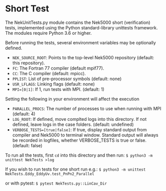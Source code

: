 Short Test
==========

The NekUnitTests.py module contains the Nek5000 short (verification) tests,
implemented using the Python standard-library unittests framework. The modules
require Python 3.6 or higher.

Before running the tests, several environment variables may be optionally defined.

* `NEK_SOURCE_ROOT`: Points to the top-level Nek5000 repository (default: this repository).
* `FC`: The Fortran 77 compiler (default mpif77).
* `CC`: The C compiler (default: mpicc).
* `PPLIST`: List of pre-processor symbols (default: none)
* `USR_LFLAGS`: Linking flags (default: none)
* `MPI=[0|1]`: If 1, run tests with MPI. (default: 1)

Setting the following in your environment will affect the execution

* `PARALLEL_PROCS`: The number of processes to use when running with MPI
  (default: 4)
* `LOG_ROOT`: If defined, move complted logs into this directory.  If not defined,
  leave logs in the case folders.  (default: undefined)
* `VERBOSE_TESTS=[true|false]`: If true, display standard output from compiler and
   Nek5000 to terminal window.  Standard output will always be recorded in
   logfiles, whether VERBOSE_TESTS is true or false.  (default: false)

To run all the tests, first `cd` into this directory and then run:
`$ python3 -m unittest NekTests >log`

If you wish to run tests for one short run e.g.:
`$ python3 -m unittest NekTests.Eddy_EddyUv.test_PnPn2_Parallel`

or with pytest:
`$ pytest NekTests.py::LinCav_Dir`
